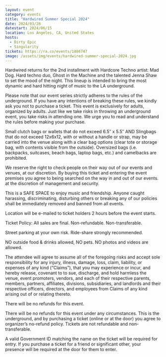 ```yaml
---
layout: event
category: events
title: "Hardwired Summer Special 2024"
date: 2024/03/28
datestart: 2024/06/15
location: Los Angeles, CA, United States
hosts:
  - Dirty Epic
  - Singularity
tickets: https://ra.co/events/1886747
image: /assets/img/events/hardwired-summer-special-2024.jpg
---
```


Hardwired returns for the 2nd installment with Hardcore Techno artist: Mad Dog. Hard techno duo, Ghost in the Machine and the talented Jenna Shaw to set the mood of the night. This lineup is intended to bring the most dynamic and hard hitting night of music to the LA underground.

Please note that our event series strictly adheres to the rules of the underground. If you have any intentions of breaking these rules, we kindly ask you not to purchase a ticket. This event is exclusively for adults, organized by adults. Just like we take risks in throwing an underground event, you take risks in attending one. We urge you to read and understand the rules before making your purchase.

Small clutch bags or wallets that do not exceed 6.5″ x 5.5″ AND Slingbags that do not exceed 12x6x12, with or without a handle or strap, may be carried into the venue along with a clear bag options (clear tote or storage bag, with contents visible from the outside). Oversized bags (i.e. backpacks, suitcases, beach bags, laptop bags, etc.) and camelbacks are prohibited.

We reserve the right to check people on their way out of our events and venues, at our discretion. By buying this ticket and entering the event premises you agree to being searched on the way in and out of our events. at the discretion of management and security.

This is a SAFE SPACE to enjoy music and friendship. Anyone caught harassing, discriminating, disturbing others or breaking any of our policies shall be immediately removed and banned from all events.

Location will be e-mailed to ticket holders 2 hours before the event starts.

Ticket Policy: All sales are final. Non-refundable. Non-transferable.

Street parking at your own risk. Ride-share strongly recommended.

NO outside food & drinks allowed, NO pets. NO photos and videos are allowed.

The attendee will agree to assume all of the foregoing risks and accept sole responsibility for any injury, illness, damage, loss, claim, liability, or expenses of any kind (“Claims”), that you may experience or incur, and hereby release, covenant to to sue, discharge, and hold harmless the venue, event promoters, vendors, and each of their respective parents, members, partners, affiliates, divisions, subsidiaries, and landlords and their respective officers, directors, and employees from Claims of any kind arising out of or relating thereto.

There will be no refunds for this event.

There will be no refunds for this event under any circumstances. This is the underground, and by purchasing a ticket (online or at the door) you agree to organizer’s no-refund policy. Tickets are not refundable and non-transferable.

A valid Government ID matching the name on the ticket will be required for entry. If you purchase a ticket for a friend or significant other, your presence will be required at the door for them to enter.
